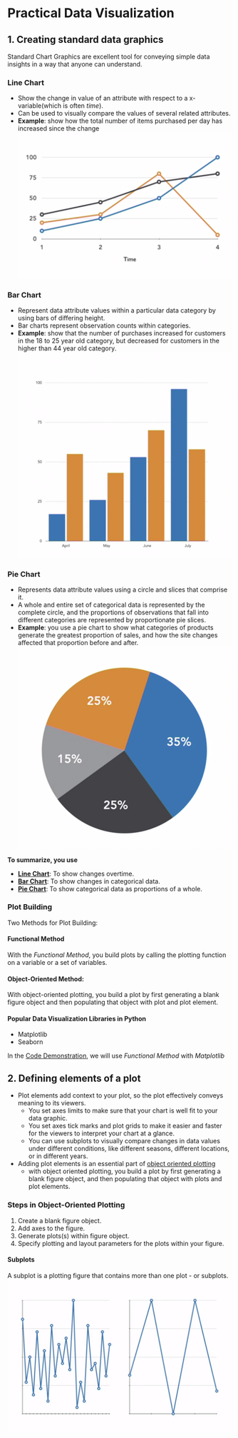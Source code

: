 # Practical Data Visualization
## 1. Creating standard data graphics
Standard Chart Graphics are excellent tool for conveying simple data insights in a way that anyone can understand.
### Line Chart
* Show the change in value of an attribute with respect to a x-variable(which is often _time_).
* Can be used to visually compare the values of several related attributes.
* **Example**: show how the total number of items purchased per day has increased since the change
![Line Chart](./resources/images/lesson-01/Line-Chart.png)

### Bar Chart
* Represent data attribute values within a particular data category by using bars of differing height.
* Bar charts represent observation counts within categories.
* **Example**: show that the number of purchases increased for customers in the 18 to 25 year old category, but decreased for customers in the higher than 44 year old category.
![Bar Chart](./resources/images/lesson-01/Bar-Chart.png)

### Pie Chart
* Represents data attribute values using a circle and slices that comprise it.
* A whole and entire set of categorical data is represented by the complete circle, and the proportions of observations that fall into different categories are represented by proportionate pie slices.
* **Example**: you use a pie chart to show what categories of products generate the greatest proportion of sales, and how the site changes affected that proportion before and after.
![Pie Chart](./resources/images/lesson-01/Pie-Chart.png)

**To summarize, you use**
* [**Line Chart**](#line-chart): To show changes overtime.
* [**Bar Chart**](#bar-chart): To show changes in categorical data.
* [**Pie Chart**](#pie-chart): To show categorical data as proportions of a whole.

### Plot Building
Two Methods for Plot Building:
#### Functional Method
With the _Functional Method_, you build plots by calling the plotting function on a variable or a set of variables.

#### Object-Oriented Method:
With object-oriented plotting, you build a plot by first generating a blank figure object and then populating that object with plot and plot element.

#### Popular Data Visualization Libraries in Python
* Matplotlib
* Seaborn

In the [Code Demonstration](./code/04-01.ipynb), we will use _Functional Method_ with _Matplotlib_

## 2. Defining elements of a plot
* Plot elements add context to your plot, so the plot effectively conveys meaning to its viewers.
    * You set axes limits to make sure that your chart is well fit to your data graphic.
    * You set axes tick marks and plot grids to make it easier and faster for the viewers to interpret your chart at a glance. 
    * You can use subplots to visually compare changes in data values under different conditions, like different seasons, different locations, or in different years.
* Adding plot elements is an essential part of [object oriented plotting](#object-oriented-method)
    * with object oriented plotting, you build a plot by first generating a blank figure object, and then populating that object with plots and plot elements.
### Steps in Object-Oriented Plotting
1. Create a blank figure object.
2. Add axes to the figure.
3. Generate plots(s) within figure object.
4. Specify plotting and layout parameters for the plots within your figure.

#### Subplots
A subplot is a plotting figure that contains more than one plot - or subplots.
![Subplot](./resources/images/lesson-02/Subplots.png)